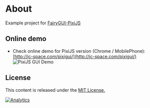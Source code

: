 # About

Example project for [FairyGUI-PixiJS](https://github.com/jcyuan/FairyGUI-PixiJS)

## Online demo
* Check online demo for PixiJS version (Chrome / MobilePhone): [http://jc-space.com/pixigui/](http://jc-space.com/pixigui/)
  ![PixiJS GUI Demo](http://jc-space.com/demo.png)

## License
This content is released under the [MIT License.](http://opensource.org/licenses/MIT)

[![Analytics](https://ga-beacon.appspot.com/UA-46868962-2/jcyuan/FairyGUI-PIXI-Example)](https://github.com/igrigorik/ga-beacon)
